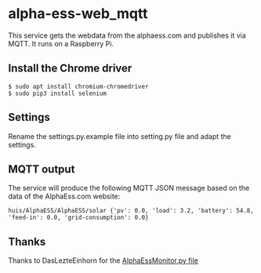 # alpha-ess-web_mqtt

This service gets the webdata from the alphaess.com and publishes it via MQTT. It runs on a Raspberry Pi.

## Install the Chrome driver

```
$ sudo apt install chromium-chromedriver
$ sudo pip3 install selenium
```

## Settings

Rename the settings.py.example file into setting.py file and adapt the settings.

## MQTT output

The service will produce the following MQTT JSON message based on the data of the AlphaEss.com website:

```
huis/AlphaESS/AlphaESS/solar {'pv': 0.0, 'load': 3.2, 'battery': 54.8, 'feed-in': 0.0, 'grid-consumption': 0.0}
```

## Thanks

Thanks to DasLezteEinhorn for the [AlphaEssMonitor.py file](https://github.com/DasLetzteEinhorn/AlphaESS_Monitor_Hass)
